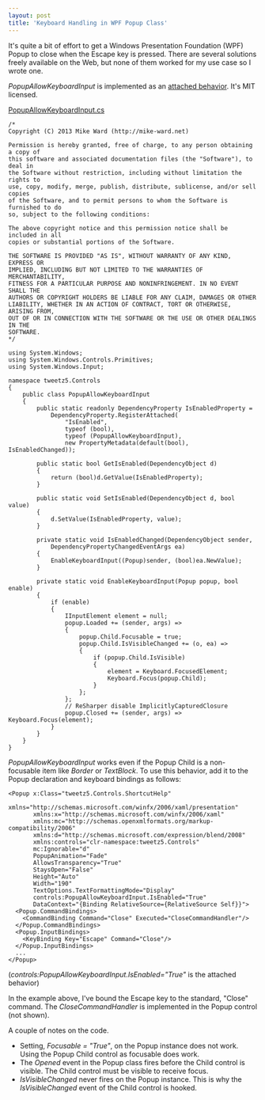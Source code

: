 ```yaml
---
layout: post
title: 'Keyboard Handling in WPF Popup Class'
---
```

It's quite a bit of effort to get a Windows Presentation Foundation (WPF) Popup to close when the Escape key is pressed. There are several solutions freely available on the Web, but none of them worked for my use case so I wrote one. 

_PopupAllowKeyboardInput_ is implemented as an [attached behavior](http://msdn.microsoft.com/en-us/library/ms749011.aspx). It's MIT licensed.

[PopupAllowKeyboardInput.cs](https://gist.github.com/blueonion/6672436)
    
    /*   
    Copyright (C) 2013 Mike Ward (http://mike-ward.net)  
      
    Permission is hereby granted, free of charge, to any person obtaining a copy of  
    this software and associated documentation files (the "Software"), to deal in   
    the Software without restriction, including without limitation the rights to   
    use, copy, modify, merge, publish, distribute, sublicense, and/or sell copies   
    of the Software, and to permit persons to whom the Software is furnished to do   
    so, subject to the following conditions:  
      
    The above copyright notice and this permission notice shall be included in all   
    copies or substantial portions of the Software.  
      
    THE SOFTWARE IS PROVIDED "AS IS", WITHOUT WARRANTY OF ANY KIND, EXPRESS OR   
    IMPLIED, INCLUDING BUT NOT LIMITED TO THE WARRANTIES OF MERCHANTABILITY,   
    FITNESS FOR A PARTICULAR PURPOSE AND NONINFRINGEMENT. IN NO EVENT SHALL THE   
    AUTHORS OR COPYRIGHT HOLDERS BE LIABLE FOR ANY CLAIM, DAMAGES OR OTHER   
    LIABILITY, WHETHER IN AN ACTION OF CONTRACT, TORT OR OTHERWISE, ARISING FROM,  
    OUT OF OR IN CONNECTION WITH THE SOFTWARE OR THE USE OR OTHER DEALINGS IN THE  
    SOFTWARE.  
    */  
      
    using System.Windows;  
    using System.Windows.Controls.Primitives;  
    using System.Windows.Input;  
      
    namespace tweetz5.Controls  
    {  
        public class PopupAllowKeyboardInput  
        {  
            public static readonly DependencyProperty IsEnabledProperty =   
                DependencyProperty.RegisterAttached(  
                    "IsEnabled",  
                    typeof (bool),  
                    typeof (PopupAllowKeyboardInput),  
                    new PropertyMetadata(default(bool), IsEnabledChanged));  
          
            public static bool GetIsEnabled(DependencyObject d)  
            {  
                return (bool)d.GetValue(IsEnabledProperty);  
            }  
      
            public static void SetIsEnabled(DependencyObject d, bool value)  
            {  
                d.SetValue(IsEnabledProperty, value);  
            }  
      
            private static void IsEnabledChanged(DependencyObject sender,   
                DependencyPropertyChangedEventArgs ea)  
            {  
                EnableKeyboardInput((Popup)sender, (bool)ea.NewValue);  
            }  
      
            private static void EnableKeyboardInput(Popup popup, bool enable)  
            {  
                if (enable)  
                {  
                    IInputElement element = null;  
                    popup.Loaded += (sender, args) =>  
                    {  
                        popup.Child.Focusable = true;  
                        popup.Child.IsVisibleChanged += (o, ea) =>  
                        {  
                            if (popup.Child.IsVisible)  
                            {  
                                element = Keyboard.FocusedElement;  
                                Keyboard.Focus(popup.Child);  
                            }  
                        };  
                    };  
                    // ReSharper disable ImplicitlyCapturedClosure  
                    popup.Closed += (sender, args) => Keyboard.Focus(element);  
                }  
            }  
        }  
    }

  


_PopupAllowKeyboardInput_ works even if the Popup Child is a non-focusable item like _Border_ or _TextBlock_. To use this behavior, add it to the Popup declaration and keyboard bindings as follows:
    
    <Popup x:Class="tweetz5.Controls.ShortcutHelp"  
           xmlns="http://schemas.microsoft.com/winfx/2006/xaml/presentation"  
           xmlns:x="http://schemas.microsoft.com/winfx/2006/xaml"  
           xmlns:mc="http://schemas.openxmlformats.org/markup-compatibility/2006"   
           xmlns:d="http://schemas.microsoft.com/expression/blend/2008"   
           xmlns:controls="clr-namespace:tweetz5.Controls"  
           mc:Ignorable="d"   
           PopupAnimation="Fade"  
           AllowsTransparency="True"  
           StaysOpen="False"  
           Height="Auto"   
           Width="190"  
           TextOptions.TextFormattingMode="Display"  
           controls:PopupAllowKeyboardInput.IsEnabled="True"  
           DataContext="{Binding RelativeSource={RelativeSource Self}}">  
      <Popup.CommandBindings>  
        <CommandBinding Command="Close" Executed="CloseCommandHandler"/>  
      </Popup.CommandBindings>  
      <Popup.InputBindings>  
        <KeyBinding Key="Escape" Command="Close"/>  
      </Popup.InputBindings>  
      ...  
    </Popup>

  


(_controls:PopupAllowKeyboardInput.IsEnabled="True"_ is the attached behavior)

In the example above, I've bound the Escape key to the standard, "Close" command. The _CloseCommandHandler_ is implemented in the Popup control (not shown).

A couple of notes on the code. 

  * Setting, _Focusable = "True"_, on the Popup instance does not work. Using the Popup Child control as focusable does work. 
  * The _Opened_ event in the Popup class fires before the Child control is visible. The Child control must be visible to receive focus. 
  * _IsVisibleChanged_ never fires on the Popup instance. This is why the _IsVisibleChanged_ event of the Child control is hooked.
